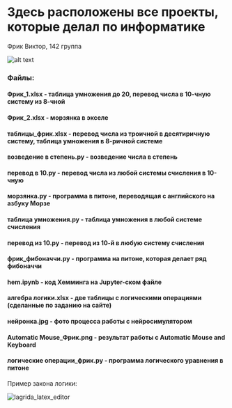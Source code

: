 # Здесь расположены все проекты, которые делал по информатике
Фрик Виктор, 142 группа

![alt text](https://sun4-16.userapi.com/impg/g_qx3NQFy35JeSryi2i94jekOXSsDkTjFAXVjQ/I4UABBLEIr4.jpg?size=1045x1073&quality=96&sign=9081bea8271b4ce6e7ef63c412d8f295&type=album)

### Файлы:
#### Фрик_1.xlsx - таблица умножения до 20, перевод числа в 10-чную систему из 8-чной
#### Фрик_2.xlsx - морзянка в экселе
#### таблицы_фрик.xlsx - перевод числа из троичной в десятиричную систему, таблица умножения в 8-ричной системе
#### возведение в степень.py - возведение числа в степень
#### перевод в 10.py - перевод числа из любой системы счисления в 10-чную
#### морзянка.py - программа в питоне, переводящая с английского на азбуку Морзе
#### таблица умножения.py - таблица умножения в любой системе счисления
#### перевод из 10.py - перевод из 10-й в любую систему счисления
#### фрик_фибоначчи.py - программа на питоне, которая делает ряд фибоначчи
#### hem.ipynb - код Хемминга на Jupyter-ском файле
#### алгебра логики.xlsx - две таблицы с логическими операциями (сделанные по заданию на сайте)
#### нейронка.jpg - фото процесса работы с нейросимулятором
#### Automatic Mouse_Фрик.png - результат работы с Automatic Mouse and Keyboard
#### логические операции_фрик.py - программа логического уравнения в питоне
Пример закона логики:

![lagrida_latex_editor](https://user-images.githubusercontent.com/114554675/198191807-9233ea3b-b0ce-454a-b7b2-99a8d22034c2.png)
